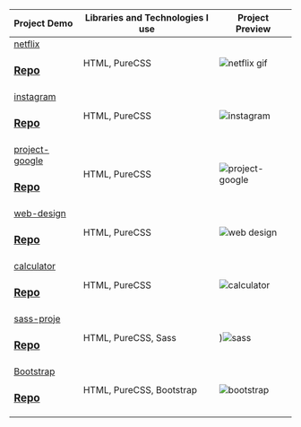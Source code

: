 Project Demo       |Libraries and Technologies I use     |Project Preview   
:-------------------------|-------------------------|-------------------------
[netflix](https://hilal-1202.github.io/netflix/)<h3>[Repo](https://github.com/hilal-1202/netflix/settings/pages)</h3> | HTML, PureCSS | ![netflix gif](https://user-images.githubusercontent.com/118962463/218371628-c54b6d44-94b3-47a8-ace8-ad3d82a92a4c.gif)
[instagram](https://hilal-1202.github.io/instagram/)<h3>[Repo](https://github.com/hilal-1202/instagram)</h3> | HTML, PureCSS | ![instagram](https://user-images.githubusercontent.com/118962463/218375953-323398f8-c914-47ef-9e9f-fc6f38aa1bfe.gif)
[project-google](https://hilal-1202.github.io/project-google/)<h3>[Repo](https://github.com/hilal-1202/project-google)</h3> | HTML, PureCSS | ![project-google](https://user-images.githubusercontent.com/118962463/218376762-0451b794-e6f5-48af-bc4b-6f27fb597db9.gif)
[web-design](https://hilal-1202.github.io/web-design-page/)<h3>[Repo](https://github.com/hilal-1202/web-design-page)</h3> | HTML, PureCSS | ![web design](https://user-images.githubusercontent.com/118962463/218419096-70da1ff5-18ab-4f56-9ec3-0123e17ab4b2.gif)
[calculator](https://hilal-1202.github.io/calculator/)<h3>[Repo](https://github.com/hilal-1202/calculator)</h3> | HTML, PureCSS |![calculator](https://user-images.githubusercontent.com/118962463/218423009-193f2d9c-eac6-4621-87cc-6746d359d137.gif)
 [sass-proje](https://hilal-1202.github.io/sass-proje/)<h3>[Repo](https://github.com/hilal-1202/sass-proje)</h3> | HTML, PureCSS, Sass | )![sass](https://user-images.githubusercontent.com/118962463/219038007-a7af7c1a-08b7-416a-9094-f8d73d35ce3e.gif)
[Bootstrap](https://hilal-1202.github.io/sass-proje/)<h3>[Repo](https://github.com/hilal-1202/Bootstrap)</h3> | HTML, PureCSS, Bootstrap |![bootstrap](https://user-images.githubusercontent.com/118962463/219041175-c1f92d92-8086-41b4-9ea2-096367841731.gif)
 
 
